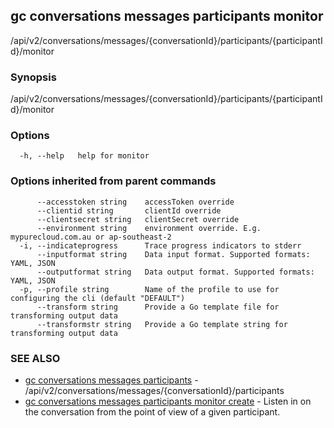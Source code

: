 ## gc conversations messages participants monitor

/api/v2/conversations/messages/{conversationId}/participants/{participantId}/monitor

### Synopsis

/api/v2/conversations/messages/{conversationId}/participants/{participantId}/monitor

### Options

```
  -h, --help   help for monitor
```

### Options inherited from parent commands

```
      --accesstoken string    accessToken override
      --clientid string       clientId override
      --clientsecret string   clientSecret override
      --environment string    environment override. E.g. mypurecloud.com.au or ap-southeast-2
  -i, --indicateprogress      Trace progress indicators to stderr
      --inputformat string    Data input format. Supported formats: YAML, JSON
      --outputformat string   Data output format. Supported formats: YAML, JSON
  -p, --profile string        Name of the profile to use for configuring the cli (default "DEFAULT")
      --transform string      Provide a Go template file for transforming output data
      --transformstr string   Provide a Go template string for transforming output data
```

### SEE ALSO

* [gc conversations messages participants](gc_conversations_messages_participants.html)	 - /api/v2/conversations/messages/{conversationId}/participants
* [gc conversations messages participants monitor create](gc_conversations_messages_participants_monitor_create.html)	 - Listen in on the conversation from the point of view of a given participant.



